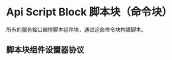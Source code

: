 <script setup>
</script>

# Api Script Block 脚本块（命令块）
所有的服务接口编排脚本组件块，通过这些命令块构建脚本。

## 脚本块组件设置器协议

<ApiBlocks/>